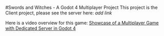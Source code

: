 #Swords and Witches - A Godot 4 Multiplayer Project
This project is the Client project, please see the server here: *add link*

Here is a video overview for this game: [Showcase of a Multiplayer Game with Dedicated Server in Godot 4](https://www.youtube.com/watch?v=zszz2skKUz4&lc=UgzDu0GG66_xkAw8Jz14AaABAg)
